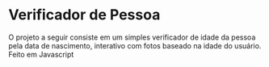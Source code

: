 <h1>Verificador de Pessoa</h1>
<p>O projeto a seguir consiste em um simples verificador de idade da pessoa pela data de nascimento, interativo com fotos baseado na idade do usuário. Feito em Javascript</p>
